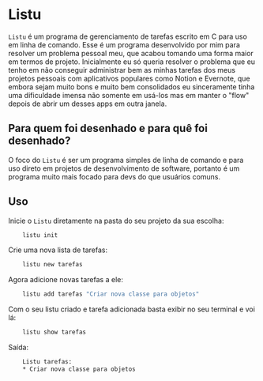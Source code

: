 # Listu

```Listu``` é um programa de gerenciamento de tarefas escrito em C para uso em linha de comando. Esse é um programa desenvolvido por mim para resolver um problema pessoal meu, que acabou tomando uma forma maior em termos de projeto.
Inicialmente eu só queria resolver o problema que eu tenho em não conseguir administrar bem as minhas tarefas dos meus projetos pessoais com aplicativos populares como Notion e Evernote, que embora sejam muito bons e muito bem consolidados eu sinceramente tinha uma dificuldade imensa não somente em usá-los mas em manter o "flow" depois de abrir um desses apps em outra janela.

## Para quem foi desenhado e para quê foi desenhado?

O foco do ```Listu``` é ser um programa simples de linha de comando e para uso direto em projetos de desenvolvimento de software, portanto é um programa muito mais focado para devs do que usuários comuns.

## Uso

Inicie o ```Listu``` diretamente na pasta do seu projeto da sua escolha:

```bash
    listu init
```

Crie uma nova lista de tarefas:

```bash
    listu new tarefas
```

Agora adicione novas tarefas a ele:

```bash
    listu add tarefas "Criar nova classe para objetos"
```

Com o seu listu criado e tarefa adicionada basta exibir no seu terminal e voi lá:

```bash
    listu show tarefas
```

Saída:

```bash
    Listu tarefas:
    * Criar nova classe para objetos
```
